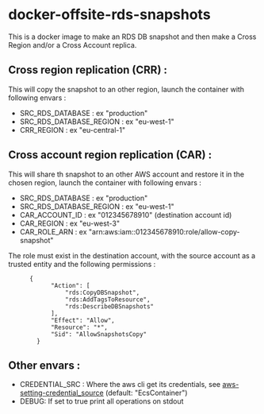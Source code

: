 # docker-offsite-rds-snapshots

This is a docker image to make an RDS DB snapshot and then make a Cross Region and/or a Cross Account replica.


## Cross region replication (CRR) :

This will copy the snapshot to an other region, launch the container with following envars :

 * SRC_RDS_DATABASE          : ex "production"
 * SRC_RDS_DATABASE_REGION   : ex "eu-west-1"
 * CRR_REGION                : ex "eu-central-1"


## Cross account region replication (CAR) :

This will share th snapshot to an other AWS account and restore it in the chosen region, launch the container with following envars :

 * SRC_RDS_DATABASE            : ex "production"
 * SRC_RDS_DATABASE_REGION     : ex "eu-west-1"
 * CAR_ACCOUNT_ID	             : ex "012345678910" (destination account id)
 * CAR_REGION	                 : ex "eu-west-3"
 * CAR_ROLE_ARN	               : ex "arn:aws:iam::012345678910:role/allow-copy-snapshot"

The role must exist in the destination account, with the source account as a trusted entity and the following permissions :

```
      {
            "Action": [
                "rds:CopyDBSnapshot",
                "rds:AddTagsToResource",
                "rds:DescribeDBSnapshots"
            ],
            "Effect": "Allow",
            "Resource": "*",
            "Sid": "AllowSnapshotsCopy"
        }
```

## Other envars :

* CREDENTIAL_SRC : Where the aws cli get its credentials, see [aws-setting-credential_source](https://docs.aws.amazon.com/sdkref/latest/guide/setting-global-credential_source.html) (default: "EcsContainer")
* DEBUG: If set to true print all operations on stdout
